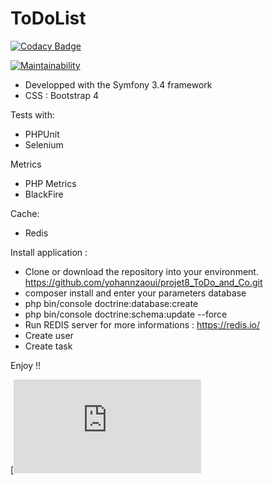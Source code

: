 ToDoList
========

[![Codacy Badge](https://api.codacy.com/project/badge/Grade/a711004de5cd4e5f9b4bc892faf33146)](https://app.codacy.com/app/yohannzaoui/projet8_ToDo_and_Co?utm_source=github.com&utm_medium=referral&utm_content=yohannzaoui/projet8_ToDo_and_Co&utm_campaign=Badge_Grade_Dashboard)

[![Maintainability](https://api.codeclimate.com/v1/badges/96bff9fc7d6cd02562bb/maintainability)](https://codeclimate.com/github/yohannzaoui/projet8_ToDo_and_Co/maintainability)

- Developped with the Symfony 3.4 framework
- CSS : Bootstrap 4

Tests with:
- PHPUnit
- Selenium

Metrics
- PHP Metrics
- BlackFire

Cache:
- Redis

Install application :
- Clone or download the repository into your environment. https://github.com/yohannzaoui/projet8_ToDo_and_Co.git
- composer install and enter your parameters database
- php bin/console doctrine:database:create
- php bin/console doctrine:schema:update --force
- Run REDIS server for more informations : https://redis.io/
- Create user
- Create task

Enjoy !!

[![contribute to this project](https://github.com/yohannzaoui/projet8_ToDo_and_Co/blob/master/Contributing.md)



